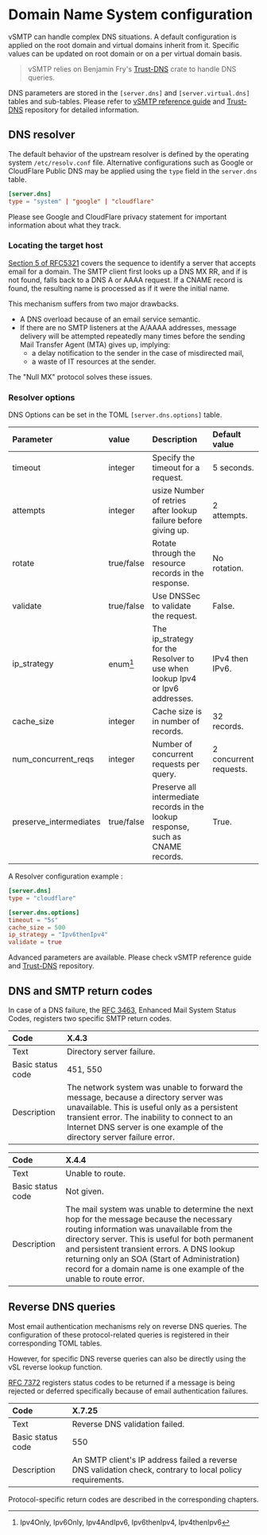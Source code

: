 # Domain Name System configuration

vSMTP can handle complex DNS situations. A default configuration is applied on the root domain and virtual domains inherit from it. Specific values can be updated on root domain or on a per virtual domain basis.

> vSMTP relies on Benjamin Fry's [Trust-DNS] crate to handle DNS queries.

DNS parameters are stored in the `[server.dns]` and `[server.virtual.dns]` tables and sub-tables. Please refer to [vSMTP reference guide] and [Trust-DNS] repository for detailed information.

[vSMTP reference guide]: ../reference/config-file.md

[Trust-DNS]: https://github.com/bluejekyll/trust-dns

## DNS resolver

The default behavior of the upstream resolver is defined by the operating system `/etc/resolv.conf` file. Alternative configurations such as Google or CloudFlare Public DNS may be applied using the `type` field in the `server.dns` table.

```toml
[server.dns]
type = "system" | "google" | "cloudflare"
```

Please see Google and CloudFlare privacy statement for important information about what they track.

### Locating the target host

[Section 5 of RFC5321] covers the sequence to identify a server that accepts email for a domain. The SMTP client first looks up a DNS MX RR, and if is not found, falls back to a DNS A or AAAA request. If a CNAME record is found, the resulting name is processed as if it were the initial name.

[Section 5 of RFC5321]: https://www.rfc-editor.org/rfc/rfc5321#section-5

This mechanism suffers from two major drawbacks.

- A DNS overload because of an email service semantic.
- If there are no SMTP listeners at the A/AAAA addresses, message delivery will be attempted repeatedly many times before the sending Mail Transfer Agent (MTA) gives up, implying:
  - a delay notification to the sender in the case of misdirected mail,
  - a waste of IT resources at the sender.

The "Null MX" protocol solves these issues.

### Resolver options

DNS Options can be set in the TOML `[server.dns.options]` table.

| Parameter              | value      | Description                                                                      | Default value          |
| :--------------------- | :--------- | :------------------------------------------------------------------------------- | :--------------------- |
| timeout                | integer    | Specify the timeout for a request.                                               | 5 seconds.             |
| attempts               | integer    | usize Number of retries after lookup failure before giving up.                   | 2 attempts.            |
| rotate                 | true/false | Rotate through the resource records in the response.                             | No rotation.           |
| validate               | true/false | Use DNSSec to validate the request.                                              | False.                 |
| ip_strategy            | enum[^ip]  | The ip_strategy for the Resolver to use when lookup Ipv4 or Ipv6 addresses.      | IPv4 then IPv6.        |
| cache_size             | integer    | Cache size is in number of records.                                              | 32 records.            |
| num_concurrent_reqs    | integer    | Number of concurrent requests per query.                                         | 2 concurrent requests. |
| preserve_intermediates | true/false | Preserve all intermediate records in the lookup response, such as CNAME records. | True.                  |

[^ip]: Ipv4Only, Ipv6Only, Ipv4AndIpv6, Ipv6thenIpv4, Ipv4thenIpv6

A Resolver configuration example :

```toml
[server.dns]
type = "cloudflare"

[server.dns.options]
timeout = "5s"
cache_size = 500
ip_strategy = "Ipv6thenIpv4"
validate = true
```

Advanced parameters are available. Please check vSMTP reference guide and [Trust-DNS] repository.

## DNS and SMTP return codes

In case of a DNS failure, the [RFC 3463], Enhanced Mail System Status Codes, registers two specific SMTP return codes.

[RFC 3463]: https://www.rfc-editor.org/rfc/rfc3463.html

| Code              | X.4.3                                                                                                                                                                                                                                                           |
| :---------------- | :-------------------------------------------------------------------------------------------------------------------------------------------------------------------------------------------------------------------------------------------------------------- |
| Text              | Directory server failure.                                                                                                                                                                                                                                       |
| Basic status code | 451, 550                                                                                                                                                                                                                                                        |
| Description       | The network system was unable to forward the message, because a directory server was unavailable. This is useful only as a persistent transient error. The inability to connect to an Internet DNS server is one example of the directory server failure error. |

| Code              | X.4.4                                                                                                                                                                                                                                                                                                                                                           |
| :---------------- | :-------------------------------------------------------------------------------------------------------------------------------------------------------------------------------------------------------------------------------------------------------------------------------------------------------------------------------------------------------------- |
| Text              | Unable to route.                                                                                                                                                                                                                                                                                                                                                |
| Basic status code | Not given.                                                                                                                                                                                                                                                                                                                                                      |
| Description       | The mail system was unable to determine the next hop for the message because the necessary routing information was unavailable from the directory server. This is useful for both permanent and persistent transient errors. A DNS lookup returning only an SOA (Start of Administration) record for a domain name is one example of the unable to route error. |

## Reverse DNS queries

Most email authentication mechanisms rely on reverse DNS queries. The configuration of these protocol-related queries is registered in their corresponding TOML tables.

However, for specific  DNS reverse queries can also be directly using the vSL reverse lookup function.

[RFC 7372] registers status codes to be returned if a message is being rejected or deferred specifically because of email authentication failures.

[RFC 7372]: https://www.rfc-editor.org/rfc/rfc7372.html

| Code              | X.7.25                                                                                                    |
| :---------------- | :-------------------------------------------------------------------------------------------------------- |
| Text              | Reverse DNS validation failed.                                                                            |
| Basic status code | 550                                                                                                       |
| Description       | An SMTP client's IP address failed a reverse DNS validation check, contrary to local policy requirements. |

Protocol-specific return codes are described in the corresponding chapters.
